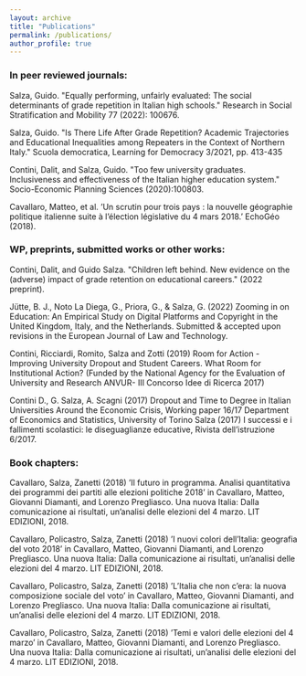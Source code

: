 ```yaml
---
layout: archive
title: "Publications"
permalink: /publications/
author_profile: true
---
```

### In peer reviewed journals:

Salza, Guido. "Equally performing, unfairly evaluated: The social determinants of grade repetition in
Italian high schools." Research in Social Stratification and Mobility 77 (2022): 100676.

Salza, Guido. "Is There Life After Grade Repetition? Academic Trajectories and Educational Inequalities among Repeaters in the Context of Northern Italy." Scuola democratica, Learning for Democracy
3/2021, pp. 413-435

Contini, Dalit, and Salza, Guido. "Too few university graduates. Inclusiveness and effectiveness of the Italian higher education system." Socio-Economic Planning Sciences (2020):100803.

Cavallaro, Matteo, et al. ’Un scrutin pour trois pays : la nouvelle géographie politique italienne suite à l’élection législative du 4 mars 2018.’ EchoGéo (2018).

### WP, preprints, submitted works or other works:

Contini, Dalit, and Guido Salza. "Children left behind. New evidence on the (adverse) impact of grade retention on educational careers." (2022 preprint).

Jütte, B. J., Noto La Diega, G., Priora, G., & Salza, G. (2022) Zooming in on Education: An Empirical Study on Digital Platforms and Copyright in the United Kingdom, Italy, and the Netherlands. Submitted & accepted upon revisions in the European Journal of Law and Technology.

Contini, Ricciardi, Romito, Salza and Zotti (2019) Room for Action - Improving University Dropout and Student Careers. What Room for Institutional Action? (Funded by the National Agency for the Evaluation of University and Research ANVUR- III Concorso Idee di Ricerca 2017)

Contini D., G. Salza, A. Scagni (2017) Dropout and Time to Degree in Italian Universities Around the Economic Crisis, Working paper 16/17 Department of Economics and Statistics, University of Torino Salza (2017) I successi e i fallimenti scolastici: le diseguaglianze educative, Rivista dell’istruzione 6/2017.

### Book chapters:

Cavallaro, Salza, Zanetti (2018) ’Il futuro in programma. Analisi quantitativa dei programmi dei partiti alle elezioni politiche 2018’ in Cavallaro, Matteo, Giovanni Diamanti, and Lorenzo Pregliasco. Una nuova Italia: Dalla comunicazione ai risultati, un’analisi delle elezioni del 4 marzo. LIT EDIZIONI, 2018.

Cavallaro, Policastro, Salza, Zanetti (2018) ’I nuovi colori dell’Italia: geografia del voto 2018’ in Cavallaro, Matteo, Giovanni Diamanti, and Lorenzo Pregliasco. Una nuova Italia: Dalla comunicazione ai risultati, un’analisi delle elezioni del 4 marzo. LIT EDIZIONI, 2018.

Cavallaro, Policastro, Salza, Zanetti (2018) ’L’Italia che non c’era: la nuova composizione sociale del voto’ in Cavallaro, Matteo, Giovanni Diamanti, and Lorenzo Pregliasco. Una nuova Italia: Dalla comunicazione ai risultati, un’analisi delle elezioni del 4 marzo. LIT EDIZIONI, 2018.

Cavallaro, Policastro, Salza, Zanetti (2018) ’Temi e valori delle elezioni del 4 marzo’ in Cavallaro, Matteo, Giovanni Diamanti, and Lorenzo Pregliasco. Una nuova Italia: Dalla comunicazione ai risultati, un’analisi delle elezioni del 4 marzo. LIT EDIZIONI, 2018.
